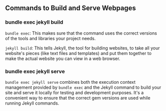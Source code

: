 ## Commands to Build and Serve Webpages

### bundle exec jekyll build  
`bundle exec`: This makes sure that the command uses the correct versions of the tools and libraries your project needs.

`jekyll build`: This tells Jekyll, the tool for building websites, to take all your website's pieces (like text files and templates) and put them together to make the actual website you can view in a web browser.


### bundle exec jekyll serve  
`bundle exec jekyll serve` combines both the execution context management provided by `bundle exec` and the Jekyll command to build your site and serve it locally for testing and development purposes. It's a convenient way to ensure that the correct gem versions are used while running Jekyll commands.